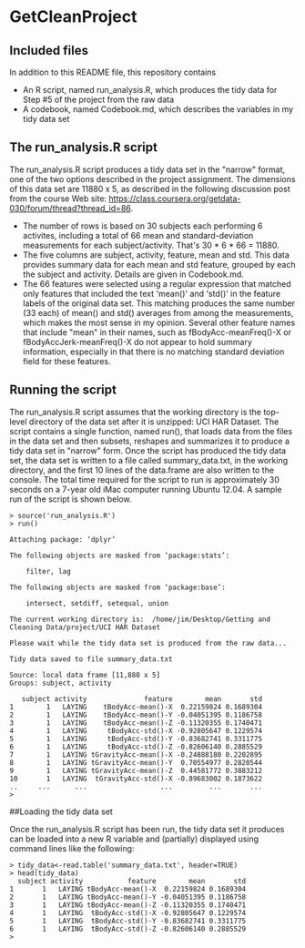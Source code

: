 # GetCleanProject
## Included files
In addition to this README file, this repository contains
* An R script, named run_analysis.R, which produces the tidy data for Step #5 of the project from the raw data
* A codebook, named Codebook.md, which describes the variables in my tidy data set

## The run_analysis.R script
The run_analysis.R script produces a tidy data set in the "narrow" format, one of the two options described in the project assignment. The dimensions of this data set are 11880 x 5, as described in the following discussion post from the course Web site: https://class.coursera.org/getdata-030/forum/thread?thread_id=86.
* The number of rows is based on 30 subjects each performing 6 activites, including a total of 66 mean and standard-deviation measurements for each subject/activity. That's 30 * 6 * 66 = 11880.
* The five columns are subject, activity, feature, mean and std. This data provides summary data for each mean and std feature, grouped by each the subject and activity. Details are given in Codebook.md.
* The 66 features were selected using a regular expression that matched only features that included the text 'mean()' and 'std()' in the feature labels of the original data set. This matching produces the same number (33 each) of mean() and std() averages from among the measurements, which makes the most sense in my opinion. Several other feature names that include "mean" in their names, such as fBodyAcc-meanFreq()-X or fBodyAccJerk-meanFreq()-X do not appear to hold summary information, especially in that there is no matching standard deviation field for these features.

## Running the script
The run_analysis.R script assumes that the working directory is the top-level directory of the data set after it is unzipped: UCI HAR Dataset. The script contains a single function, named run(), that loads data from the files in the data set and then subsets, reshapes and summarizes it to produce a tidy data set in "narrow" form. Once the script has produced the tidy data set, the data set is written to a file called summary_data.txt, in the working directory, and the first 10 lines of the data.frame are also written to the console. The total time required for the script to run is approximately 30 seconds on a 7-year old iMac computer running Ubuntu 12.04. A sample run of the script is shown below.
```
> source('run_analysis.R')
> run()

Attaching package: ‘dplyr’

The following objects are masked from ‘package:stats’:

    filter, lag

The following objects are masked from ‘package:base’:

    intersect, setdiff, setequal, union

The current working directory is:  /home/jim/Desktop/Getting and Cleaning Data/project/UCI HAR Dataset 

Please wait while the tidy data set is produced from the raw data... 

Tidy data saved to file summary_data.txt 

Source: local data frame [11,880 x 5]
Groups: subject, activity

   subject activity              feature        mean       std
1        1   LAYING    tBodyAcc-mean()-X  0.22159824 0.1689304
2        1   LAYING    tBodyAcc-mean()-Y -0.04051395 0.1186758
3        1   LAYING    tBodyAcc-mean()-Z -0.11320355 0.1740471
4        1   LAYING     tBodyAcc-std()-X -0.92805647 0.1229574
5        1   LAYING     tBodyAcc-std()-Y -0.83682741 0.3311775
6        1   LAYING     tBodyAcc-std()-Z -0.82606140 0.2885529
7        1   LAYING tGravityAcc-mean()-X -0.24888180 0.2202895
8        1   LAYING tGravityAcc-mean()-Y  0.70554977 0.2820544
9        1   LAYING tGravityAcc-mean()-Z  0.44581772 0.3883212
10       1   LAYING  tGravityAcc-std()-X -0.89683002 0.1873622
..     ...      ...                  ...         ...       ...
> 
```
##Loading the tidy data set

Once the run_analysis.R script has been run, the tidy data set it produces can be loaded into a new R variable and (partially) displayed using command lines like the following:
```
> tidy_data<-read.table('summary_data.txt', header=TRUE)
> head(tidy_data)
  subject activity           feature        mean       std
1       1   LAYING tBodyAcc-mean()-X  0.22159824 0.1689304
2       1   LAYING tBodyAcc-mean()-Y -0.04051395 0.1186758
3       1   LAYING tBodyAcc-mean()-Z -0.11320355 0.1740471
4       1   LAYING  tBodyAcc-std()-X -0.92805647 0.1229574
5       1   LAYING  tBodyAcc-std()-Y -0.83682741 0.3311775
6       1   LAYING  tBodyAcc-std()-Z -0.82606140 0.2885529
> 
```
